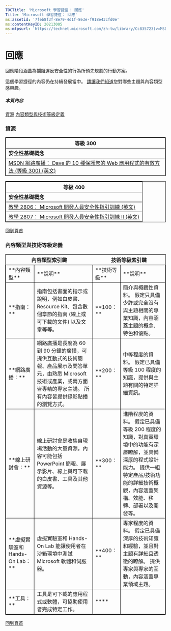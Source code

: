 ```yaml
---
TOCTitle: 'Microsoft 學習捷徑： 回應'
Title: 'Microsoft 學習捷徑： 回應'
ms:assetid: '7feb8f3f-8e79-4d1f-8e3e-f918e43cfd0e'
ms:contentKeyID: 20213005
ms:mtpsurl: 'https://technet.microsoft.com/zh-tw/library/Cc835723(v=MSDN.10)'
---
```


回應
====

回應階段涵蓋為攔阻違反安全性的行為所預先規劃的行動方案。

這個學習捷徑的內容仍在持續發展當中。 [請讓我們知道](https://support.microsoft.com/common/survey.aspx?scid=sw;en;1257&showpage=1&ws=technet&sd=tech)您對哪些主題與內容類型感興趣。

##### 本頁內容

[](#ecaa)[資源](#ecaa)
[](#ebaa)[內容類型與技術等級定義](#ebaa)

### 資源

 
<table style="border:1px solid black;">
<colgroup>
<col width="100%" />
</colgroup>
<thead>
<tr class="header">
<th style="border:1px solid black;" >等級 300</th>
</tr>
</thead>
<tbody>
<tr class="odd">
<td style="border:1px solid black;"><strong>安全性基礎概念</strong></td>
</tr>
<tr class="even">
<td style="border:1px solid black;"><a href="http://go.microsoft.com/fwlink/?linkid=29503">MSDN 網路廣播： Dave 的 10 種保護您的 Web 應用程式的有效方法 (等級 300) (英文)</a></td>
</tr>
</tbody>
</table>

 
<table style="border:1px solid black;">
<colgroup>
<col width="100%" />
</colgroup>
<thead>
<tr class="header">
<th style="border:1px solid black;" >等級 400</th>
</tr>
</thead>
<tbody>
<tr class="odd">
<td style="border:1px solid black;"><strong>安全性基礎概念</strong></td>
</tr>
<tr class="even">
<td style="border:1px solid black;"><a href="https://www.microsoftelearning.com/elearning/offerdetail.aspx?offerpriceid=55493">教學 2806： Microsoft 開發人員安全性指引訓練 (英文)</a></td>
</tr>
<tr class="odd">
<td style="border:1px solid black;"><a href="https://www.microsoftelearning.com/elearning/offerdetail.aspx?offerpriceid=67120">教學 2807： Microsoft 開發人員安全性指引訓練 II (英文)</a></td>
</tr>
</tbody>
</table>
  
[](#mainsection)[回到頁首](#mainsection)
  
### 內容類型與技術等級定義

 
<table style="border:1px solid black;">
<tr>
<th colspan="2">
內容類型索引鍵  
</th>
<th colspan="2">
技術等級索引鍵  
</th>
</tr>
<tr>
<td style="border:1px solid black;">
**內容類型**
</td>
<td style="border:1px solid black;">
**說明**
</td>
<td style="border:1px solid black;">
**技術等級**
</td>
<td style="border:1px solid black;">
**說明**
</td>
</tr>
<tr>
<td style="border:1px solid black;">
**指南：**
</td>
<td style="border:1px solid black;">
指南包括書面的指示或說明，例如白皮書、Resource Kit、包含數個章節的指南 (線上或可下載的文件) 以及文章等等。
</td>
<td style="border:1px solid black;">
**100：**
</td>
<td style="border:1px solid black;">
簡介與概觀性資料。 假定只具備少許或完全沒有與主題相關的專業知識，內容涵蓋主題的概念、特色和優點。
</td>
</tr>
<tr>
<td style="border:1px solid black;">
**網路廣播：**
</td>
<td style="border:1px solid black;">
網路廣播是長度為 60 到 90 分鐘的廣播，可提供互動式的技術簡報、產品展示及問答單元，由熟悉 Microsoft 技術或產業，或兩方面皆專精的專家主講。 所有內容皆提供錄影點播的瀏覽方式。
</td>
<td style="border:1px solid black;">
**200：**
</td>
<td style="border:1px solid black;">
中等程度的資料。 假定已具備等級 100 程度的知識，提供與主題有關的特定詳細資訊。
</td>
</tr>
<tr>
<td style="border:1px solid black;">
**線上研討會：**
</td>
<td style="border:1px solid black;">
線上研討會是收集自現場活動的大量資源，內容可能包括 PowerPoint 簡報、展示影片、線上與可下載的白皮書、工具及其他資源等。
</td>
<td style="border:1px solid black;">
**300：**
</td>
<td style="border:1px solid black;">
進階程度的資料。 假定已具備等級 200 程度的知識，對真實環境中的功能有深層瞭解，並具備深厚的程式設計能力。 提供一組特定產品/技術功能的詳細技術概觀，內容涵蓋架構、效能、移轉、部署以及開發等。
</td>
</tr>
<tr>
<td style="border:1px solid black;">
**虛擬實驗室和 Hands-On Lab：**
</td>
<td style="border:1px solid black;">
虛擬實驗室和 Hands-On Lab 能讓使用者在沙箱環境中測試 Microsoft 軟體和伺服器。
</td>
<td style="border:1px solid black;">
**400：**
</td>
<td style="border:1px solid black;">
專家程度的資料。 假定已具備深厚的技術知識和經驗，並且對主題有詳細且透徹的瞭解。 提供專家與專家的互動，內容涵蓋專業領域主題。
</td>
</tr>
<tr>
<td style="border:1px solid black;">
**工具：**
</td>
<td style="border:1px solid black;">
工具是可下載的應用程式或軟體，可協助使用者完成特定工作。
</td>
<td style="border:1px solid black;">
****
</td>
<td style="border:1px solid black;">
</td>
</tr>
</table>
 
[](#mainsection)[回到頁首](#mainsection)
